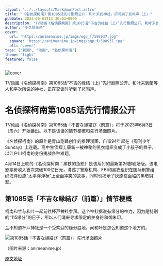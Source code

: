 ```yaml
---
layout: '../../layouts/MarkdownPost.astro'
title: "《名侦探柯南》第1085话先行剧照公开！和叶来到神社，却听到了悲鸣声（上）"
pubDate: 2023-06-03T13:30:03+0900
description: "TV动画《名侦探柯南》第1085话“不吉的缘结（上）”先行剧照公开。和叶来到蘭等人和平次所说的神社，正在交谈时听到了悲鸣声。"
author: "小久保花奈"
cover:
  url: 'https://animeanime.jp/imgs/ogp_f/588937.jpg'
  square: 'https://animeanime.jp/imgs/ogp_f/588937.jpg'
  alt: "cover"
tags: ["新闻", "动画", "名侦探柯南"]
theme: 'light'
featured: false
---
```


![cover](https://animeanime.jp/imgs/ogp_f/588937.jpg)

TV动画《名侦探柯南》第1085话“不吉的缘结（上）”先行剧照公开。和叶来到蘭等人和平次所说的神社，正在交谈时听到了悲鸣声。

# 名侦探柯南第1085话先行情报公开

TV动画《名侦探柯南》第1085话「不吉な縁結び（前篇）」将于2023年6月3日（周六）开始播出。以下是该话的情节梗概和先行场面照片。

《名侦探柯南》的原作是青山刚昌创作的推理漫画，自1994年起在《周刊少年Sunday》上连载。高中生侦探工藤新一被神秘的黑衣组织变成了小孩子的样子，以江户川柯南的身份挑战各种难题。

4月14日上映的《名侦探柯南：黑铁的鱼影》是该系列的最新第26部剧场版。该电影票房收入首次突破100亿日元，讲述了警察机构、FBI和黑衣组织在国际刑警组织海洋设施“太平洋浮标”上全面冲突的故事，同时也揭示了灰原哀面临的黑暗阴影。

## 第1085话「不吉な縁結び（前篇）」情节梗概

柯南和兰与和叶一起前往杯戸神社参拜。这个神社据说有缘分的神力，因为是特别的“115缘分”的日子，所以人们涌来寻求限定的护身符和御朱印。

兰不知道杯戸神社是一个受欢迎的缘分胜地，问和叶是怎么知道这个地方的。 

![第1085话「不吉な縁結び（前篇）」先行场面照片](https://animeanime.jp/imgs/zoom/588938.jpg)

（图片来源：animeanime.jp）

  [原文地址](https://animeanime.jp/article/2023/06/03/77718.html)
